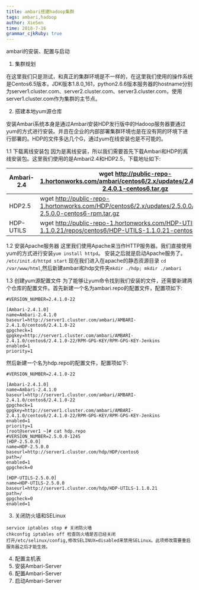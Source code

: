 ```yaml
---
title: ambari搭建hadoop集群
tags: ambari,hadoop
author: XieSen
time: 2018-7-16 
grammar_cjkRuby: true
---
```


ambari的安装、配置与启动

1. 集群规划

在这里我们只是测试，和真正的集群环境是不一样的，在这里我们使用的操作系统是Centos6.5版本，JDK版本1.8.0_161，python2.6.6版本服务器的hostname分别为server1.cluster.com、server2.cluster.com、server3.cluster.com，使用server1.cluster.com作为集群的主节点。

2. 搭建本地yum源仓库

安装Ambari系统本身是通过Ambari安装HDP发行版中的Hadoop服务器要通过yum的方式进行安装。并且在企业的内部部署集群环境也是在没有网的环境下进行部署的。HDP的文件多达几个G，通过yum在线安装也是不可能的。

1.1 下载离线安装包
因为是离线安装，所以我们需要首先下载Ambari和HDP的离线安装包。这里我们使用的是Ambari2.4和HDP2.5，下载地址如下:

|   Ambari-2.4  |wget http://public-repo-1.hortonworks.com/ambari/centos6/2.x/updates/2.4.0.1/ambari-2.4.0.1-centos6.tar.gz      |
| --- | --- |
|   HDP2.5  | wget http://public-repo-1.hortonworks.com/HDP/centos6/2.x/updates/2.5.0.0/HDP-2.5.0.0-centos6-rpm.tar.gz    |
|  HDP-UTILS   |    wget http://public-repo-1.hortonworks.com/HDP-UTILS-1.1.0.21/repos/centos6/HDP-UTILS-1.1.0.21-centos6.tar.gz |


1.2 安装Apache服务器
这里我们使用Apache来当作HTTP服务器。我们直接使用yum的方式进行安装`yum install httpd`。
安装之后就是启动Apache服务了。 `/etc/init.d/httpd start`
现在我们进入在apache的静态资源目录 `cd /var/www/html`,然后新建ambari和hdp文件夹`mkdir ./hdp; mkdir ./ambari`

1.3 创建yum源配置文件
	为了能够让yum命令找到我们安装的文件，还需要新建两个仓库的配置文件。首先新建一个名为ambari.repo的配置文件，配置项如下:
	

``` shell
#VERSION_NUMBER=2.4.1.0-22

[Ambari-2.4.1.0]
name=Ambari-2.4.1.0
baseurl=http://server1.cluster.com/ambari/AMBARI-2.4.1.0/centos6/2.4.1.0-22
gpgcheck=1
gpgkey=http://server1.cluster.com/ambari/AMBARI-2.4.1.0/centos6/2.4.1.0-22/RPM-GPG-KEY/RPM-GPG-KEY-Jenkins
enabled=1
priority=1
```
然后新建一个名为hdp.repo的配置文件，配置项如下:

``` shell
#VERSION_NUMBER=2.4.1.0-22

[Ambari-2.4.1.0]
name=Ambari-2.4.1.0
baseurl=http://server1.cluster.com/ambari/AMBARI-2.4.1.0/centos6/2.4.1.0-22
gpgcheck=1
gpgkey=http://server1.cluster.com/ambari/AMBARI-2.4.1.0/centos6/2.4.1.0-22/RPM-GPG-KEY/RPM-GPG-KEY-Jenkins
enabled=1
priority=1
[root@server1 ~]# cat hdp.repo
#VERSION_NUMBER=2.5.0.0-1245
[HDP-2.5.0.0]
name=HDP-2.5.0.0
baseurl=http://server1.cluster.com/hdp/HDP/centos6
path=/
enabled=1
gpgcheck=0

[HDP-UTILS-2.5.0.0]
name=HDP-UTILS-2.5.0.0
baseurl=http://server1.cluster.com/hdp/HDP-UTILS-1.1.0.21
path=/
gpgcheck=0
enabled=1
```

3. 关闭防火墙和SELinux

``` shell
service iptables stop # 关闭防火墙
chkconfig iptables off 检查防火墙是否已经关闭
打开/etc/selinux/config,修改SELINUX=disabled来禁用SELinux。此项修改需要重启服务器之后才能生效。
```


4. 配置主机表
5. 安装Ambari-Server
6. 配置Ambari-Server
7. 启动Ambari-Server
